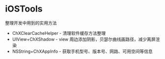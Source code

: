 # iOSTools

整理开发中用到的实用方法

>
* ChXClearCacheHelper -  清理软件缓存方法整理
* UIView+ChXShadow - view 周边添加阴影，贝瑟尔曲线画路径，减少离屏渲染
* NSString+ChXAppInfo - 获取手机型号、版本号、网路、可用空间等信息


